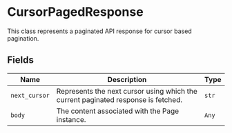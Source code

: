 
# CursorPagedResponse

This class represents a paginated API response for cursor based pagination.

## Fields

| Name | Description | Type |
|  --- | --- | --- |
| `next_cursor` | Represents the next cursor using which the current paginated response is fetched. | `str` |
| `body` | The content associated with the Page instance. | `Any` |

